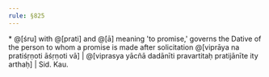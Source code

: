 ```yaml
---
rule: §825
---
```


\* @[śru] with @[prati] and @[ā] meaning 'to promise,' governs the Dative of the person to whom a promise is made after solicitation @[viprāya na pratiśṛṇoti āśṛṇoti vā] | @[viprasya yācñā dadānīti pravartitaḥ pratijānīte ity arthaḥ] | Sid. Kau.